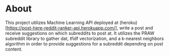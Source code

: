 # About
This project utilizes Machine Learning 
API deployed at (heroku)[https://post-here-reddit-ranker-api.herokuapp.com/], write a post and receive suggestions on which subreddits to post at.
It utilizes the PRAW subreddit library to gather dat, tfidf vectorization, and a k-nearest neighbors algorithm in order to provide suggestions for a subreddit depending on post content.

